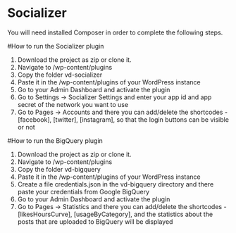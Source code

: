# Socializer
You will need installed Composer in order to complete the following steps.

#How to run the Socializer plugin
1. Download the project as zip or clone it.
2. Navigate to /wp-content/plugins
3. Copy the folder vd-socializer
4. Paste it in the /wp-content/plugins of your WordPress instance
5. Go to your Admin Dashboard and activate the plugin
6. Go to Settings -> Socializer Settings and enter your app id and app secret of the network you want to use
7. Go to Pages -> Accounts and there you can add/delete the shortcodes - [facebook], [twitter], [instagram], so that the login buttons can be visible or not

#How to run the BigQuery plugin
1. Download the project as zip or clone it.
2. Navigate to /wp-content/plugins
3. Copy the folder vd-bigquery
4. Paste it in the /wp-content/plugins of your WordPress instance
5. Create a file credentials.json in the vd-bigquery directory and there paste your credentials from Google BigQuery
6. Go to your Admin Dashboard and activate the plugin
7. Go to Pages -> Statistics and there you can add/delete the shortcodes - [likesHoursCurve], [usageByCategory], and the statistics about the posts that are uploaded to BigQuery will be displayed